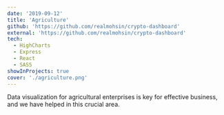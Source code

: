 ```yaml
---
date: '2019-09-12'
title: 'Agriculture'
github: 'https://github.com/realmohsin/crypto-dashboard'
external: 'https://github.com/realmohsin/crypto-dashboard'
tech:
  - HighCharts
  - Express
  - React
  - SASS
showInProjects: true
cover: './agriculture.png'
---
```


Data visualization for agricultural enterprises is key for effective business, and we have helped in this crucial area.
